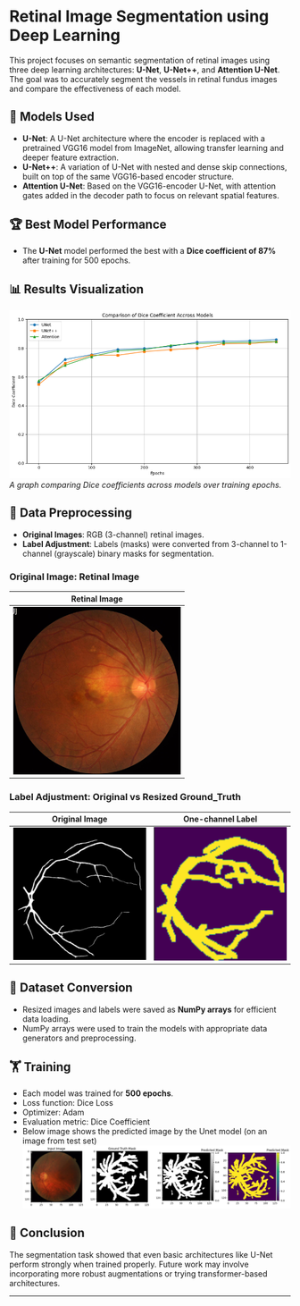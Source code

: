 # Retinal Image Segmentation using Deep Learning

This project focuses on semantic segmentation of retinal images using three deep learning architectures: **U-Net**, **U-Net++**, and **Attention U-Net**. The goal was to accurately segment the vessels in retinal fundus images and compare the effectiveness of each model.

## 🧠 Models Used

- **U-Net**: A U-Net architecture where the encoder is replaced with a pretrained VGG16 model from ImageNet, allowing transfer learning and deeper feature extraction.
- **U-Net++**: A variation of U-Net with nested and dense skip connections, built on top of the same VGG16-based encoder structure.
- **Attention U-Net**: Based on the VGG16-encoder U-Net, with attention gates added in the decoder path to focus on relevant spatial features.

## 🏆 Best Model Performance

- The **U-Net** model performed the best with a **Dice coefficient of 87%** after training for 500 epochs.

## 📊 Results Visualization

![Results Graph](/images/Graph.png)  
*A graph comparing Dice coefficients across models over training epochs.*

## 📐 Data Preprocessing

- **Original Images**: RGB (3-channel) retinal images.
- **Label Adjustment**: Labels (masks) were converted from 3-channel to 1-channel (grayscale) binary masks for segmentation.

### Original Image: Retinal Image

| Retinal Image |
|---------------|
| <img src="/images/Retinal_img.png" width="300"/>|

### Label Adjustment: Original vs Resized Ground_Truth

| Original Image | One-channel Label|
|----------------|------------------|
| <img src="/images/Actual.png" width="300"/> | <img src="/images/Resized_image.png" width="300"/> |

## 🧮 Dataset Conversion

- Resized images and labels were saved as **NumPy arrays** for efficient data loading.
- NumPy arrays were used to train the models with appropriate data generators and preprocessing.

## 🏋️ Training

- Each model was trained for **500 epochs**.
- Loss function: Dice Loss
- Optimizer: Adam
- Evaluation metric: Dice Coefficient
- Below image shows the predicted image by the Unet model (on an image from test set)
 ![Result](/images/unet_result.png)

## 📌 Conclusion

The segmentation task showed that even basic architectures like U-Net perform strongly when trained properly. Future work may involve incorporating more robust augmentations or trying transformer-based architectures.

---
